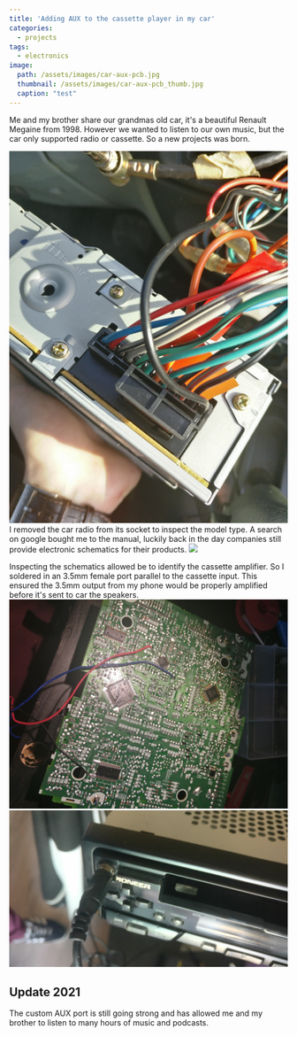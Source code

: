 ```yaml
---
title: 'Adding AUX to the cassette player in my car'
categories:
  - projects
tags:
  - electronics
image: 
  path: /assets/images/car-aux-pcb.jpg
  thumbnail: /assets/images/car-aux-pcb_thumb.jpg
  caption: "test"
---
```



Me and my brother share our grandmas old car, it's a beautiful Renault Megaine from 1998. However we wanted to listen to our own music, but the car only supported radio or cassette. So a new projects was born.

![](/assets/images/car-aux-wires.jpg)
I removed the car radio from its socket to inspect the model type. A search on google bought me to the manual, luckily back in the day companies still provide electronic schematics for their products.
![](/assets/images/car-aux-diagram.png)

Inspecting the schematics allowed be to identify the cassette amplifier.
So I soldered in an 3.5mm female port parallel to the cassette input.
This ensured the 3.5mm output from my phone would be properly amplified before it's sent to car the speakers.
![](/assets/images/car-aux-pcb.jpg)
![](/assets/images/car-aux-jack.jpeg)

## Update 2021
The custom AUX port is still going strong and has allowed me and my brother to listen to many hours of music and podcasts.